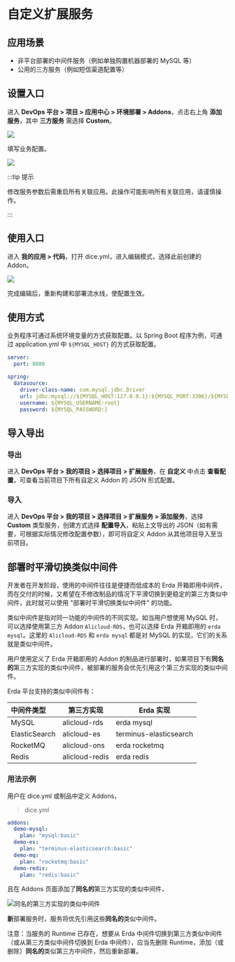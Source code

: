 # 自定义扩展服务

## 应用场景

* 非平台部署的中间件服务（例如单独购置机器部署的 MySQL 等）
* 公用的三方服务（例如短信渠道配置等）

## 设置入口

进入 **DevOps 平台 > 项目 > 应用中心 > 环境部署 > Addons**，点击右上角 **添加服务**，其中 **三方服务** 需选择 **Custom**。

![](http://terminus-paas.oss-cn-hangzhou.aliyuncs.com/paas-doc/2022/02/22/13be9e0b-1983-4a7c-90f5-0c210e748bd6.png)

填写业务配置。

![](http://terminus-paas.oss-cn-hangzhou.aliyuncs.com/paas-doc/2022/02/22/250afbbf-af0f-4386-bcf9-be4fa174f10a.png)

:::tip 提示

修改服务参数后需重启所有关联应用。此操作可能影响所有关联应用，请谨慎操作。

:::

## 使用入口

进入 **我的应用 > 代码**，打开 dice.yml，进入编辑模式，选择此前创建的 Addon。

![](http://terminus-paas.oss-cn-hangzhou.aliyuncs.com/paas-doc/2022/02/24/fb74ddd6-1755-4956-b4ca-5a3a6351fc05.png)

完成编辑后，重新构建和部署流水线，使配置生效。

## 使用方式

业务程序可通过系统环境变量的方式获取配置。以 Spring Boot 程序为例，可通过 application.yml 中  `${MYSQL_HOST}` 的方式获取配置。

```yaml
server:
  port: 8080

spring:
  datasource:
    driver-class-name: com.mysql.jdbc.Driver
    url: jdbc:mysql://${MYSQL_HOST:127.0.0.1}:${MYSQL_PORT:3306}/${MYSQL_DATABASE}?useUnicode=true&characterEncoding=UTF-8
    username: ${MYSQL_USERNAME:root}
    password: ${MYSQL_PASSWORD:}
```

## 导入导出

### 导出

进入 **DevOps 平台 > 我的项目 > 选择项目 > 扩展服务**，在 **自定义** 中点击 **查看配置**，可查看当前项目下所有自定义 Addon 的 JSON 形式配置。

### 导入

进入 **DevOps 平台 > 我的项目 > 选择项目 > 扩展服务 > 添加服务**，选择 **Custom** 类型服务，创建方式选择 **配置导入**，粘贴上文导出的 JSON（如有需要，可根据实际情况修改配置参数），即可将自定义 Addon 从其他项目导入至当前项目。

## 部署时平滑切换类似中间件

开发者在开发阶段，使用的中间件往往是便捷而低成本的 Erda 开箱即用中间件，而在交付的时候，又希望在不修改制品的情况下平滑切换到更稳定的第三方类似中间件，此时就可以使用 "部署时平滑切换类似中间件" 的功能。

类似中间件是指对同一功能的中间件的不同实现。如当用户想使用 MySQL 时，可以选择使用第三方 Addon `Alicloud-RDS`，也可以选择 Erda 开箱即用的 `erda mysql`。这里的 `Alicloud-RDS` 和 `erda mysql` 都是对 MySQL 的实现，它们的关系就是类似中间件。

用户使用定义了 Erda 开箱即用的 Addon 的制品进行部署时，如果项目下有**同名的**第三方实现的类似中间件，被部署的服务会优先引用这个第三方实现的类似中间件。

Erda 平台支持的类似中间件有：

| 中间件类型         | 第三方实现           | Erda 实现                 |
|:--------------|-----------------|-------------------------|
| MySQL         | 	alicloud-rds   | 	erda mysql             |
| ElasticSearch | 	alicloud-es    | 	terminus-elasticsearch |
| RocketMQ      | 	alicloud-ons   | 	erda rocketmq          |
| Redis         | 	alicloud-redis | 	erda redis             |

### 用法示例

用户在 dice.yml 或制品中定义 Addons，
> dice.yml
```yaml
addons:
  demo-mysql:
    plan: "mysql:basic"
  demo-es:
    plan: "terminus-elasticsearch:basic"
  demo-mq:
    plan: "rocketmq:basic"
  demo-redis:
    plan: "redis:basic"
```

且在 Addons 页面添加了**同名的**第三方实现的类似中间件，

![**同名的**第三方实现的类似中间件](http://terminus-paas.oss-cn-hangzhou.aliyuncs.com/paas-doc/2022/04/13/45b6a021-14b6-45b2-a7be-e716c1dd1536.png)

**新**部署服务时，服务将优先引用这些**同名的**类似中间件。

注意：当服务的 Runtime 已存在，想要从 Erda 中间件切换到第三方类似中间件（或从第三方类似中间件切换到 Erda 中间件），应当先删除 Runtime，添加（或删除）**同名的**类似第三方中间件，然后重新部署。